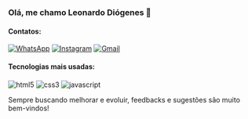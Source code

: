### Olá, me chamo Leonardo Diógenes 👋
#### Contatos:

[![WhatsApp](https://img.shields.io/badge/WhatsApp-25D366?style=for-the-badge&logo=whatsapp&logoColor=white)](https://w.app/brylie)
[![Instagram](https://img.shields.io/badge/Instagram-E4405F?style=for-the-badge&logo=instagram&logoColor=white)](https://www.instagram.com/leopinheirodio)
[![Gmail](https://img.shields.io/badge/Gmail-D14836?style=for-the-badge&logo=gmail&logoColor=white)](https://criarmeulink.com.br/u/1742047320) 

#### Tecnologias mais usadas:
  <img align="center" alt="html5" src="https://img.shields.io/badge/HTML5-E34F26?style=for-the-badge&logo=html5&logoColor=white"/>
  <img align="center" alt="css3" src="https://img.shields.io/badge/CSS3-1572B6?style=for-the-badge&logo=css3&logoColor=white"/>
  <img align="center" alt="javascript" src="https://img.shields.io/badge/JavaScript-F7DF1E?style=for-the-badge&logo=javascript&logoColor=black"/>
</div><br/>

Sempre buscando melhorar e evoluir, feedbacks e sugestões são muito bem-vindos!
